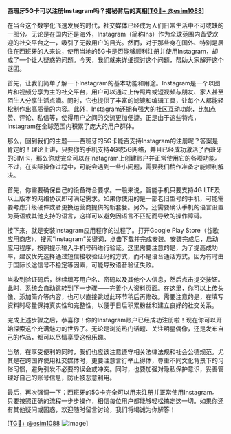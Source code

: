 **西班牙5G卡可以注册Instagram吗？揭秘背后的真相[[TG💪+ @esim1088](https://t.me/s/esim1088)]**

在当今这个数字化飞速发展的时代，社交媒体已经成为人们日常生活中不可或缺的一部分。无论是在国内还是海外，Instagram（简称Ins）作为全球范围内备受欢迎的社交平台之一，吸引了无数用户的目光。然而，对于那些身在国外、特别是居住在西班牙的人来说，使用当地的5G卡是否能够顺利注册并使用Instagram，却成了一个让人疑惑的问题。今天，我们就来详细探讨这个问题，帮助大家解开这个谜团。

首先，让我们简单了解一下Instagram的基本功能和用途。Instagram是一个以图片和视频分享为主的社交平台，用户可以通过上传照片或短视频与朋友、家人甚至陌生人分享生活点滴。同时，它也提供了丰富的滤镜和编辑工具，让每个人都能轻松制作出高质量的内容。此外，Instagram还拥有强大的社区互动功能，比如点赞、评论、私信等，使得用户之间的交流更加便捷。正是由于这些特点，Instagram在全球范围内积累了庞大的用户群体。

那么，回到我们的主题——西班牙的5G卡能否支持Instagram的注册呢？答案是肯定的！理论上讲，只要你的手机支持4G或5G网络，并且已经成功激活了西班牙的SIM卡，那么你就完全可以在Instagram上创建账户并正常使用它的各项功能。不过，在实际操作过程中，可能会遇到一些小问题，需要我们稍作准备才能顺利解决。

首先，你需要确保自己的设备符合要求。一般来说，智能手机只要支持4G LTE及以上版本的网络协议即可满足需求。如果你使用的是一部老旧型号的手机，可能需要考虑升级硬件或者更换运营商提供的新套餐。另外，还需要确认手机的语言设置为英语或其他支持的语言，这样可以避免因语言不匹配而导致的操作障碍。

接下来，就是安装Instagram应用程序的过程了。打开Google Play Store（谷歌应用商店），搜索“Instagram”关键词，点击下载并完成安装。安装完成后，启动应用程序，按照提示输入手机号码进行验证。这里需要注意的是，为了提高成功率，建议优先选择通过短信接收验证码的方式，而不是语音通话方式。因为有时由于国际长途信号不稳定等因素，可能导致语音验证失败。

当收到验证码后，继续填写用户名、密码以及其他个人信息，然后点击提交按钮。此时，系统会自动跳转到下一步骤——完善个人资料页面。在这里，你可以上传头像、添加简介等内容，也可以直接跳过此环节稍后再修改。需要注意的是，在填写资料时尽量保持真实性和完整性，以便于日后积累粉丝和建立良好的社交关系。

完成上述步骤之后，恭喜你！你的Instagram账户已经成功注册啦！现在你可以开始探索这个充满魅力的世界了。无论是浏览热门话题、关注明星偶像，还是发布自己的作品，都可以尽情享受这份乐趣。

当然，在享受便利的同时，我们也应该注意遵守相关法律法规和社会公德规范。尤其是在跨国界使用社交媒体时，更要注意言行举止得体，尊重不同文化背景下的习俗习惯，避免引发不必要的误会或冲突。同时，也要加强对隐私保护意识，妥善管理好自己的账号信息，防止被恶意利用。

最后，再次强调一下：西班牙的5G卡完全可以用来注册并正常使用Instagram。只要按照正确的流程一步步操作，相信每位用户都能够轻松搞定这一切。如果你还有其他疑问或困惑，欢迎随时留言讨论，我们将竭诚为你解答！

[[TG💪+ @esim1088](https://t.me/s/esim1088) ![Image](https://i.postimg.cc/4NQfJmqS/Snipaste-2025-05-13-00-14-12.png)]